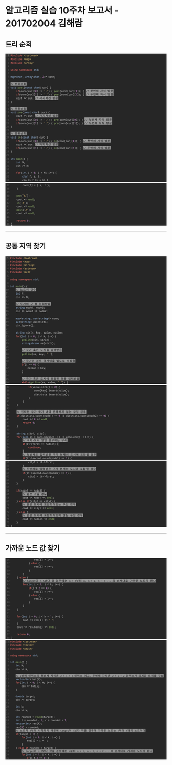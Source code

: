 # 알고리즘 실습 10주차 보고서 - 201702004 김해람

## 트리 순회
![](images/1.png)
![](images/2.png)
- - - -
## 공통 지역 찾기
![](images/3.png)
![](images/4.png)
![](images/5.png)
- - - -
## 가까운 노드 값 찾기
![](images/6.png)
![](images/7.png)

